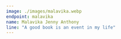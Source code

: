 ```yaml
---
image: ./images/malavika.webp
endpoint: malavika
name: Malavika Jenny Anthony
line: "A good book is an event in my life"
---
```

